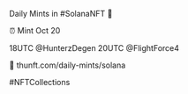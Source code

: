 Daily Mints in #SolanaNFT 🚀

⏰ Mint Oct 20

18UTC @HunterzDegen
20UTC @FlightForce4

🔗 thunft.com/daily-mints/solana

#NFTCollections
